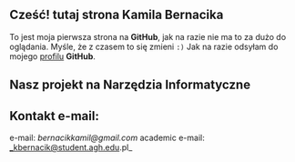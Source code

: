 ## Cześć! tutaj strona Kamila Bernacika

To jest moja pierwsza strona na **GitHub**, jak na razie nie ma to za dużo do oglądania. Myśle, że z czasem to się zmieni `:)` Jak na razie odsyłam do mojego [profilu](https://github.com/kamilb28) **GitHub**.

## Nasz projekt na Narzędzia Informatyczne

## Kontakt e-mail:

e-mail: _bernacikkamil@gmail.com_ 
academic e-mail: _kbernacik@student.agh.edu.pl_
